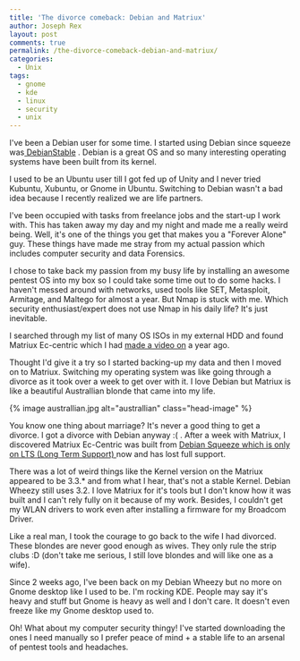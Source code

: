 ```yaml
---
title: 'The divorce comeback: Debian and Matriux'
author: Joseph Rex
layout: post
comments: true
permalink: /the-divorce-comeback-debian-and-matriux/
categories:
  - Unix
tags:
  - gnome
  - kde
  - linux
  - security
  - unix
---
```

I've been a Debian user for some time. I started using Debian since squeeze was<a href="https://wiki.debian.org/DebianStable" target="_blank"> DebianStable</a> . Debian is a great OS and so many interesting operating systems have been built from its kernel.

I used to be an Ubuntu user till I got fed up of Unity and I never tried Kubuntu, Xubuntu, or Gnome in Ubuntu. Switching to Debian wasn't a bad idea because I recently realized we are life partners.
<!--more-->

I've been occupied with tasks from freelance jobs and the start-up I work with. This has taken away my day and my night and made me a really weird being. Well, it's one of the things you get that makes you a "Forever Alone" guy. These things have made me stray from my actual passion which includes computer security and data Forensics.

I chose to take back my passion from my busy life by installing an awesome pentest OS into my box so I could take some time out to do some hacks. I haven't messed around with networks, used tools like SET, Metasploit, Armitage, and Maltego for almost a year. But Nmap is stuck with me. Which security enthusiast/expert does not use Nmap in his daily life? It's just inevitable.

I searched through my list of many OS ISOs in my external HDD and found Matriux Ec-centric which I had <a href="https://www.youtube.com/watch?v=z3hdPlzXJdU" target="_blank">made a video on</a> a year ago.

Thought I'd give it a try so I started backing-up my data and then I moved on to Matriux. Switching my operating system was like going through a divorce as it took over a week to get over with it. I love Debian but Matriux is like a beautiful Australlian blonde that came into my life.

{% image australlian.jpg alt="australlian" class="head-image" %}

You know one thing about marriage? It's never a good thing to get a divorce. I got a divorce with Debian anyway :( . After a week with Matriux, I discovered Matriux Ec-Centric was built from <a href="https://www.debian.org/News/2014/20140424" target="_blank">Debian Squeeze which is only on LTS (Long Term Support) </a>now and has lost full support.

There was a lot of weird things like the Kernel version on the Matriux appeared to be 3.3.* and from what I hear, that's not a stable Kernel. Debian Wheezy still uses 3.2. I love Matriux for it's tools but I don't know how it was built and I can't rely fully on it because of my work. Besides, I couldn't get my WLAN drivers to work even after installing a firmware for my Broadcom Driver.

Like a real man, I took the courage to go back to the wife I had divorced. These blondes are never good enough as wives. They only rule the strip clubs :D (don't take me serious, I still love blondes and will like one as a wife).

Since 2 weeks ago, I've been back on my Debian Wheezy but no more on Gnome desktop like I used to be. I'm rocking KDE. People may say it's heavy and stuff but Gnome is heavy as well and I don't care. It doesn't even freeze like my Gnome desktop used to.

Oh! What about my computer security thingy! I've started downloading the ones I need manually so I prefer peace of mind + a stable life to an arsenal of pentest tools and headaches.